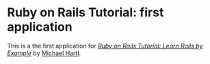 # Ruby on Rails Tutorial: first application

This is a the first application for [*Ruby on Rails Tutorial: Learn Rails by Example*](http://railstutorial.org/) by [Michael Hartl](http://michaelhartl.com/).